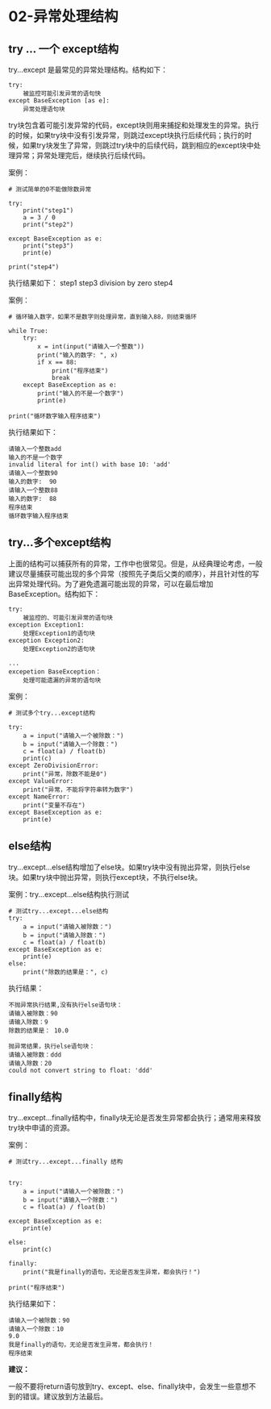 # 02-异常处理结构


## try ... 一个 except结构


try...except 是最常见的异常处理结构。结构如下：

```
try:
    被监控可能引发异常的语句快
except BaseException [as e]:
    异常处理语句块

```

try块包含着可能引发异常的代码，except块则用来捕捉和处理发生的异常。执行的时候，如果try块中没有引发异常，则跳过except块执行后续代码；执行的时候，如果try块发生了异常，则跳过try块中的后续代码，跳到相应的except块中处理异常；异常处理完后，继续执行后续代码。


案例：
```
# 测试简单的0不能做除数异常

try:
    print("step1")
    a = 3 / 0
    print("step2")

except BaseException as e:
    print("step3")
    print(e)

print("step4")
```

执行结果如下：
step1
step3
division by zero
step4


案例：
```
# 循环输入数字，如果不是数字则处理异常，直到输入88，则结束循环

while True:
    try:
        x = int(input("请输入一个整数"))
        print("输入的数字: ", x)
        if x == 88:
            print("程序结束")
            break
    except BaseException as e:
        print("输入的不是一个数字")
        print(e)

print("循环数字输入程序结束")
```

执行结果如下：
```
请输入一个整数add
输入的不是一个数字
invalid literal for int() with base 10: 'add'
请输入一个整数90
输入的数字:  90
请输入一个整数88
输入的数字:  88
程序结束
循环数字输入程序结束

```


## try...多个except结构


上面的结构可以捕获所有的异常，工作中也很常见。但是，从经典理论考虑，一般建议尽量捕获可能出现的多个异常（按照先子类后父类的顺序），并且针对性的写出异常处理代码。为了避免遗漏可能出现的异常，可以在最后增加BaseException。结构如下：

```
try:
    被监控的、可能引发异常的语句块
exception Exception1:
    处理Exception1的语句块
exception Exception2:
    处理Exception2的语句块

...
excepetion BaseException：
    处理可能遗漏的异常的语句块
```

案例：

```
# 测试多个try...except结构

try:
    a = input("请输入一个被除数：")
    b = input("请输入一个除数：")
    c = float(a) / float(b)
    print(c)
except ZeroDivisionError:
    print("异常，除数不能是0")
except ValueError:
    print("异常，不能将字符串转为数字")
except NameError:
    print("变量不存在")
except BaseException as e:
    print(e)

```


## else结构

try...except...else结构增加了else块。如果try块中没有抛出异常，则执行else块。如果try块中抛出异常，则执行except块，不执行else块。


案例：try...except...else结构执行测试


```
# 测试try...except...else结构
try:
    a = input("请输入被除数：")
    b = input("请输入除数：")
    c = float(a) / float(b)
except BaseException as e:
    print(e)
else:
    print("除数的结果是：", c)
```

执行结果：
```
不抛异常执行结果,没有执行else语句块：
请输入被除数：90
请输入除数：9
除数的结果是： 10.0

抛异常结果，执行else语句块：
请输入被除数：ddd
请输入除数：20
could not convert string to float: 'ddd'
```



## finally结构


try...except...finally结构中，finally块无论是否发生异常都会执行；通常用来释放try块中申请的资源。


案例：
```
# 测试try...except...finally 结构


try:
    a = input("请输入一个被除数：")
    b = input("请输入一个除数：")
    c = float(a) / float(b)

except BaseException as e:
    print(e)

else:
    print(c)

finally:
    print("我是finally的语句，无论是否发生异常，都会执行！")

print("程序结束")
```

执行结果如下：
 ```
请输入一个被除数：90
请输入一个除数：10
9.0
我是finally的语句，无论是否发生异常，都会执行！
程序结束
 ```

**建议：**

一般不要将return语句放到try、except、else、finally块中，会发生一些意想不到的错误。建议放到方法最后。